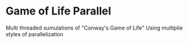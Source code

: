 # Game of Life Parallel


Multi threaded sumulations of "Conway's Game of Life" 
Using multiplie styles of parallelization
